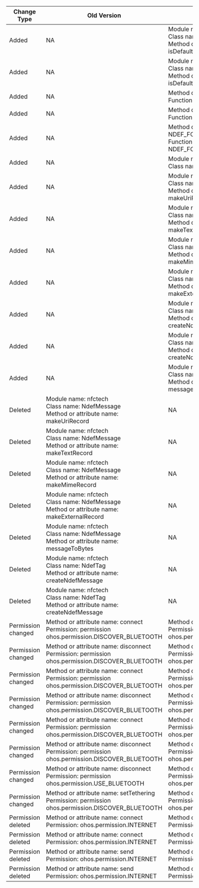 | Change Type | Old Version | New Version | d.ts File |
| ---- | ------ | ------ | -------- |
|Added|NA|Module name: ohos.net.connection<br>Class name: connection<br>Method or attribute name: isDefaultNetMetered|@ohos.net.connection.d.ts|
|Added|NA|Module name: ohos.net.connection<br>Class name: connection<br>Method or attribute name: isDefaultNetMetered|@ohos.net.connection.d.ts|
|Added|NA|Method or attribute name: cert<br>Function name: cert?: string;|@ohos.net.socket.d.ts|
|Added|NA|Method or attribute name: key<br>Function name: key?: string;|@ohos.net.socket.d.ts|
|Added|NA|Method or attribute name: NDEF_FORMATABLE<br>Function name: const NDEF_FORMATABLE = 7;|@ohos.nfc.tag.d.ts|
|Added|NA|Module name: ohos.nfc.tag<br>Class name: ndef|@ohos.nfc.tag.d.ts|
|Added|NA|Module name: ohos.nfc.tag<br>Class name: ndef<br>Method or attribute name: makeUriRecord|@ohos.nfc.tag.d.ts|
|Added|NA|Module name: ohos.nfc.tag<br>Class name: ndef<br>Method or attribute name: makeTextRecord|@ohos.nfc.tag.d.ts|
|Added|NA|Module name: ohos.nfc.tag<br>Class name: ndef<br>Method or attribute name: makeMimeRecord|@ohos.nfc.tag.d.ts|
|Added|NA|Module name: ohos.nfc.tag<br>Class name: ndef<br>Method or attribute name: makeExternalRecord|@ohos.nfc.tag.d.ts|
|Added|NA|Module name: ohos.nfc.tag<br>Class name: ndef<br>Method or attribute name: createNdefMessage|@ohos.nfc.tag.d.ts|
|Added|NA|Module name: ohos.nfc.tag<br>Class name: ndef<br>Method or attribute name: createNdefMessage|@ohos.nfc.tag.d.ts|
|Added|NA|Module name: ohos.nfc.tag<br>Class name: ndef<br>Method or attribute name: messageToBytes|@ohos.nfc.tag.d.ts|
|Deleted|Module name: nfctech<br>Class name: NdefMessage<br>Method or attribute name: makeUriRecord|NA|nfctech.d.ts|
|Deleted|Module name: nfctech<br>Class name: NdefMessage<br>Method or attribute name: makeTextRecord|NA|nfctech.d.ts|
|Deleted|Module name: nfctech<br>Class name: NdefMessage<br>Method or attribute name: makeMimeRecord|NA|nfctech.d.ts|
|Deleted|Module name: nfctech<br>Class name: NdefMessage<br>Method or attribute name: makeExternalRecord|NA|nfctech.d.ts|
|Deleted|Module name: nfctech<br>Class name: NdefMessage<br>Method or attribute name: messageToBytes|NA|nfctech.d.ts|
|Deleted|Module name: nfctech<br>Class name: NdefTag<br>Method or attribute name: createNdefMessage|NA|nfctech.d.ts|
|Deleted|Module name: nfctech<br>Class name: NdefTag<br>Method or attribute name: createNdefMessage|NA|nfctech.d.ts|
|Permission changed|Method or attribute name: connect<br>Permission: permission ohos.permission.DISCOVER_BLUETOOTH|Method or attribute name: connect<br>Permission: ohos.permission.DISCOVER_BLUETOOTH|@ohos.bluetooth.d.ts|
|Permission changed|Method or attribute name: disconnect<br>Permission: permission ohos.permission.DISCOVER_BLUETOOTH|Method or attribute name: disconnect<br>Permission: ohos.permission.DISCOVER_BLUETOOTH|@ohos.bluetooth.d.ts|
|Permission changed|Method or attribute name: connect<br>Permission: permission ohos.permission.DISCOVER_BLUETOOTH|Method or attribute name: connect<br>Permission: ohos.permission.DISCOVER_BLUETOOTH|@ohos.bluetooth.d.ts|
|Permission changed|Method or attribute name: disconnect<br>Permission: permission ohos.permission.DISCOVER_BLUETOOTH|Method or attribute name: disconnect<br>Permission: ohos.permission.DISCOVER_BLUETOOTH|@ohos.bluetooth.d.ts|
|Permission changed|Method or attribute name: connect<br>Permission: permission ohos.permission.DISCOVER_BLUETOOTH|Method or attribute name: connect<br>Permission: ohos.permission.DISCOVER_BLUETOOTH|@ohos.bluetooth.d.ts|
|Permission changed|Method or attribute name: disconnect<br>Permission: permission ohos.permission.DISCOVER_BLUETOOTH|Method or attribute name: disconnect<br>Permission: ohos.permission.DISCOVER_BLUETOOTH|@ohos.bluetooth.d.ts|
|Permission changed|Method or attribute name: disconnect<br>Permission: permission ohos.permission.USE_BLUETOOTH|Method or attribute name: disconnect<br>Permission: ohos.permission.USE_BLUETOOTH|@ohos.bluetooth.d.ts|
|Permission changed|Method or attribute name: setTethering<br>Permission: permission ohos.permission.DISCOVER_BLUETOOTH|Method or attribute name: setTethering<br>Permission: ohos.permission.DISCOVER_BLUETOOTH|@ohos.bluetooth.d.ts|
|Permission deleted|Method or attribute name: connect<br>Permission: ohos.permission.INTERNET|Method or attribute name: connect<br>Permission: N/A|@ohos.net.socket.d.ts|
|Permission deleted|Method or attribute name: connect<br>Permission: ohos.permission.INTERNET|Method or attribute name: connect<br>Permission: N/A|@ohos.net.socket.d.ts|
|Permission deleted|Method or attribute name: send<br>Permission: ohos.permission.INTERNET|Method or attribute name: send<br>Permission: N/A|@ohos.net.socket.d.ts|
|Permission deleted|Method or attribute name: send<br>Permission: ohos.permission.INTERNET|Method or attribute name: send<br>Permission: N/A|@ohos.net.socket.d.ts|
